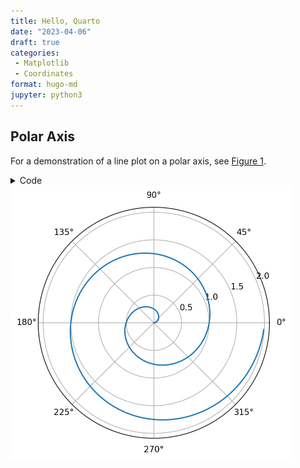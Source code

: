 ```yaml
---
title: Hello, Quarto
date: "2023-04-06"
draft: true
categories: 
 - Matplotlib
 - Coordinates
format: hugo-md
jupyter: python3
---
```


## Polar Axis

For a demonstration of a line plot on a polar axis, see <a href="#fig-polar" class="quarto-xref">Figure 1</a>.

<details>
<summary>Code</summary>

``` python
import numpy as np
import matplotlib.pyplot as plt

r = np.arange(0, 2, 0.01)
theta = 2 * np.pi * r
fig, ax = plt.subplots(subplot_kw={'projection': 'polar'})
ax.plot(theta, r)
ax.set_rticks([0.5, 1, 1.5, 2])
ax.grid(True)
plt.show()
```

</details>

<img src="index_files/figure-markdown_strict/fig-polar-output-1.png" id="fig-polar" width="450" height="439" alt="Figure 1: A line plot on a polar axis" />

